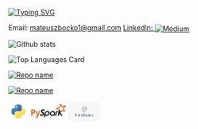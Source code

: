 [![Typing SVG](https://readme-typing-svg.herokuapp.com?multiline=true&width=500&lines=Junior+data+scientist+and+data+analyst.++++++++++)](https://git.io/typing-svg)

Email: mateuszbocko1@gmail.com
<a href="https://www.linkedin.com/in/mateusz-bo%C4%87ko-b48895182/" target="blank">LinkedIn: <img align="center" src="https://cdn.jsdelivr.net/npm/simple-icons@3.0.1/icons/linkedin.svg" alt="Medium" height="30" width="40" /></a> 

![Github stats](https://github-readme-stats.vercel.app/api?username=MateuszBocko&theme=highcontrast&show_icons=true&count_private=true)

![Top Languages Card](https://github-readme-stats.vercel.app/api/top-langs/?username=MateuszBocko)

[![Repo name](https://github-readme-stats.vercel.app/api/pin/?username=MateuszBocko&repo=Private_projects&show_owner=true)](https://github.com/MateuszBocko/Private_projects)

[![Repo name](https://github-readme-stats.vercel.app/api/pin/?username=MateuszBocko&repo=Cooperate_projects&show_owner=true)](https://github.com/MateuszBocko/Cooperate_projects)

<code><img height="40" src="https://raw.githubusercontent.com/MateuszBocko/MateuszBocko/master/icons/python.png"></code>
<code><img height="40" src="https://raw.githubusercontent.com/MateuszBocko/MateuszBocko/master/icons/spark.png"></code>
<code><img height="40" src="https://raw.githubusercontent.com/MateuszBocko/MateuszBocko/master/icons/Tableau+Logo.png"></code>
